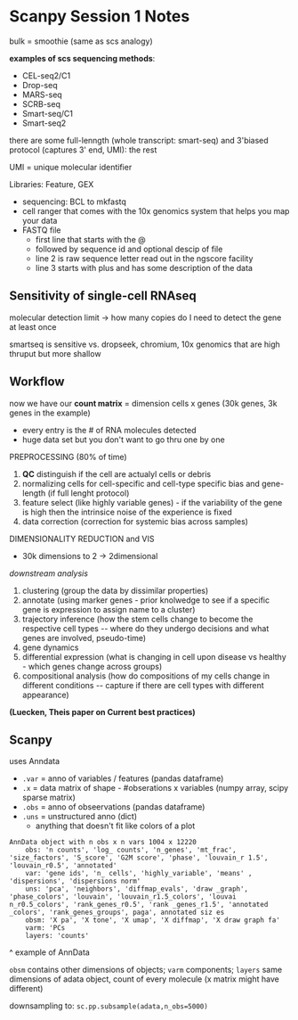 # Scanpy Session 1 Notes

bulk = smoothie (same as scs analogy)

**examples of scs sequencing methods**: 
- CEL-seq2/C1
- Drop-seq
- MARS-seq
- SCRB-seq
- Smart-seq/C1
- Smart-seq2

there are some full-lenngth (whole transcript: smart-seq) and 3'biased protocol (captures 3' end, UMI): the rest 

UMI = unique molecular identifier 

Libraries: Feature, GEX
- sequencing: BCL to mkfastq
- cell ranger that comes with the 10x genomics system that helps you map your data
- FASTQ file 
	- first line that starts with the @
	- followed by sequence id and optional descip of file
	- line 2 is raw sequence letter read out in the ngscore facility
	- line 3 starts with plus and has some description of the data

## Sensitivity of single-cell RNAseq 
molecular detection limit -> how many copies do I need to detect the gene at least once 

smartseq is sensitive vs. dropseek, chromium, 10x genomics that are high thruput but more shallow 

## Workflow 
now we have our **count matrix** = dimension cells x genes (30k genes, 3k genes in the example)
- every entry is the # of RNA molecules detected 
- huge data set but you don't want to go thru one by one 

PREPROCESSING (80% of time)
1. **QC** distinguish if the cell are actualyl cells or debris
2. normalizing cells for cell-specific and cell-type specific bias and gene-length (if full lenght protocol)
3. feature select (like highly variable genes) - if the variability of the gene is high then the intrinsice noise of the experience is fixed
4. data correction (correction for systemic bias across samples)

DIMENSIONALITY REDUCTION and VIS
- 30k dimensions to 2 -> 2dimensional

*downstream analysis*
1. clustering (group the data by dissimilar properties)
2. annotate (using marker genes - prior knolwedge to see if a specific gene is expression to assign name to a cluster)
3. trajectory inference (how the stem cells change to become the respective cell types -- where do they undergo decisions and what genes are involved, pseudo-time)
4. gene dynamics 
5. differential expression (what is changing in cell upon disease vs healthy - which genes change across groups)
6. compositional analysis (how do compositions of my cells change in different conditions -- capture if there are cell types with different appearance)

**(Luecken, Theis paper on Current best practices)**

## Scanpy
uses Anndata 
- `.var` = anno of variables / features (pandas dataframe)
- `.x` = data matrix of shape - #obserations x variables (numpy array, scipy sparse matrix)
- `.obs` = anno of obseervations (pandas dataframe)
- `.uns` = unstructured anno (dict) 
	- anything that doesn't fit like colors of a plot


```
AnnData object with n obs x n vars 1004 x 12220 
	obs: 'n counts', 'log_ counts', 'n_genes', 'mt_frac', 'size_factors', 'S_score', 'G2M score', 'phase', 'louvain_r 1.5', 'louvain_r0.5', 'annotated' 
	var: 'gene ids', 'n_ cells', 'highly_variable', 'means' , 'dispersions', 'dispersions norm' 
	uns: 'pca', 'neighbors', 'diffmap_evals', 'draw _graph', 'phase_colors', 'louvain', 'louvain_r1.5_colors', 'louvai n_r0.5_colors', 'rank_genes_r0.5', 'rank _genes_r1.5', 'annotated _colors', 'rank_genes_groups', paga', annotated siz es 
	obsm: 'X pa', 'X tone', 'X umap', 'X diffmap', 'X draw graph fa' 
	varm: 'PCs 
	layers: 'counts'
```

^ example of AnnData

`obsm` contains other dimensions of objects; `varm` components; `layers` same dimensions of adata object, count of every molecule (x matrix might have different)

downsampling to: `sc.pp.subsample(adata,n_obs=5000)`